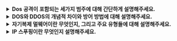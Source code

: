 <details>
  <summary><strong>Dos 공격이 포함되는 세가지 범주에 대해 간단하게 설명해주세요.</strong></summary>
  
  ### 취약성 공격 (Vulnerability Attack)
  시스템의 소프트웨어 취약점을 악용하여 비정상적인 동작을 유도한다.
  ### 대역폭 플러딩 (Bandwidth Flooding)
  네트워크 대역폭을 과도하게 점유하여 정상 트래픽이 통과하지 못하도록 방해한다.
  ### 연결 플러딩(Connection Flooding)
  서버의 연결 자원을 고갈시키는 방식으로, 새 연결을 처리할 수 없도록 유도한다.

</details>

<details>
  <summary><strong> DOS와 DDOS의 개념적 차이와 방어 방법에 대해 설명해주세요. </strong></summary>
  
  ## 개념적 차이
  ### DOS (Denial of Service)
  - 단일 호스트에서 대량의 트래픽이나 요청을 생성해 서비스 장애를 유발한다.
  - 공격이 한 대의 시스템에서 발생한다.
  ### DDOS (Distributed Denial of Service)
  - 여러 호스트에서 동시에 대량의 트래픽을 발생시켜 공격 대상의 자원을 고갈시킨다.
  - 봇넷 등 다수의 감염된 시스템 활용한다.

  ## 방어방법
  ### DOS 
  - Rate Limiting을 통해 단일 IP에서 오는 요청 제한.
  - 방화벽에서 의심스러운 트래픽 필터링.
  - 시스템 및 네트워크 모니터링 도구 사용.
  ### DDOS
  - 트래픽 분산을 위한 CDN 및 로드 밸런서 사용.
  - 자동화된 DDoS 방어 솔루션(Akamai, Cloudflare 등) 활용.
  - 이상 트래픽 탐지 및 차단을 위한 IDS/IPS 배포.
  - 봇넷 활동 감지를 위한 위협 인텔리전스 사용.

</details>

<details>
  <summary><strong> 자기복제 멀웨어이란 무엇인지, 그리고 주요 유형들에 대해 설명해주세요. </strong></summary>
  
  ### 개념
  자기복제 멀웨어는 자신을 복제하여 네트워크나 시스템에서 확산되는 악성 소프트웨어를 말합니다. 대표적으로 컴퓨터 바이러스와 **웜(Worm)**이 포함됩니다.
  이들은 일반적으로 다른 파일이나 프로그램을 감염시키거나 네트워크를 통해 전파되며, 시스템을 손상시키거나 데이터를 유출하거나 자원을 고갈시킬 수 있습니다.

  ### 컴퓨터 바이러스 (Virus)
  - 특징 : 다른 파일이나 프로그램에 기생하며, 감염된 파일 실행 시 활성화.
  - 작동 방식 : 사용자가 파일을 실행하거나 전송하면 바이러스가 확산.
  - 주요 피해 : 파일 손상, 시스템 비정상 작동.
  ### 웜 (Worm)
  - 특징 : 네트워크를 통해 스스로 전파. 독립적으로 실행되며 사용자의 개입이 필요 없음.
  - 작동 방식 : 네트워크 취약점을 이용하거나 이메일, 파일 공유를 통해 확산.
  - 주요 피해 : 네트워크 대역폭 소모, 시스템 자원 고갈.
  ### 매크로 바이러스 (Macro Virus)
  - 특징 : 문서 파일(예: Microsoft Office 파일)의 매크로 기능을 악용하여 확산.
  - 작동 방식 : 감염된 문서 열람 시 실행되어 다른 문서를 감염.
  - 주요 피해 : 문서 데이터 손상, 악성 매크로 확산.
</details>

<details>
  <summary><strong> IP 스푸핑이란 무엇인지 설명해주세요. </strong></summary>
  
  IP 스푸핑(IP Spoofing)은 공격자가 자신의 네트워크 패킷에 포함된 출발지 IP 주소(Source IP)를 위조하여, 자신을 다른 시스템으로 가장하거나 신뢰받는 IP 주소처럼 보이도록 만드는 기술입니다. 이를 통해 공격자는 자신의 실제 위치를 숨기거나, 인증 메커니즘을 우회하여 허가되지 않은 네트워크 리소스에 접근할 수 있습니다.
</details>